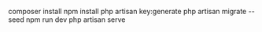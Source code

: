 composer install 
npm install 
php artisan key:generate 
php artisan migrate --seed
npm run dev
php artisan serve 
